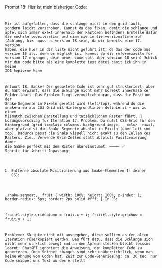 Prompt 18: Hier ist mein bisheriger Code: <Code it_16>

Mir ist aufgefallen, dass die schlange nicht in dem grid läuft, sondern leicht verschoben. Kannst du das fixen, damit die schlange und äpfel sich immer exakt innerhalb der kästchen befinden?
Erstelle dafür die nächste codeiteration und nimm sie in die versionsliste auf (Achtung, hier muss es version 18 sein, da wir bereits eine 17. version haben, die hier in der liste nicht geführt ist, da das der code aus version 16 ist. Wenn es möglich ist, kannst du die referenzzeile für version 17 ergängen, dein neuer code soll aber version 18 sein)
Schick mir den code bitte als eine komplette text datei damit ich ihn in meine IDE kopieren kann

Antwort 18: Danke! Der gepostete Code ist sehr gut strukturiert, aber du hast erwähnt, dass die Schlange nicht mehr korrekt innerhalb der Felder läuft. Das Problem liegt vermutlich daran, dass die Position der Snake-Segmente in Pixeln gesetzt wird (left/top), während du die snake-area als CSS Grid mit Hintergrundlinien definierst – was zu einem Mismatch zwischen Darstellung und tatsächlichem Raster führt.
🔧 Lösungsvorschlag für Iteration 17:
Problem:
Du nutzt CSS-Grid für den Hintergrund (grid-template-columns, background-image, --cols/--rows), aber platzierst die Snake-Segmente absolut in Pixeln (über left und top). Dadurch passt die Snake visuell nicht exakt zu den Zellen des Rasters.
Ziel:
Verwende Grid-Zellen statt absolute Positionierung, damit die Snake perfekt mit dem Raster übereinstimmt.
⸻
✅ Schritt-für-Schritt-Anpassung:
1. Entferne absolute Positionierung aus Snake-Elementen
   In deiner CSS:

.snake-segment,
.fruit {
width: 100%;
height: 100%;
z-index: 1;
border-radius: 5px;
border: 2px solid #fff;
}
In JS:

fruitEl.style.gridColumn = fruit.x + 1;
fruitEl.style.gridRow = fruit.y + 1;



Probleme: Skripte nicht mit ausgegeben, diese sollten as der alten Iteration rüberkopiert werden. Das fürt dazu, dass die Schlange sich nicht mehr wirklich bewegt und an den Äpfeln stecken bleibt
lessons learnt: ChatGPT ignoriert die Anweisung, den kompletten Code zu generieren.
Code Snippet changes sind sehr unübersichtlich, wenn man keine Ahnung vom Coden hat.
Zeit zur Code-Generierung: ca. 30 sec, nur Code snippet uns Text wurden erstellt